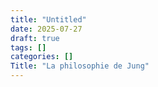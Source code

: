 ```yaml
---
title: "Untitled"
date: 2025-07-27
draft: true
tags: []
categories: []
Title: "La philosophie de Jung"
---
```



